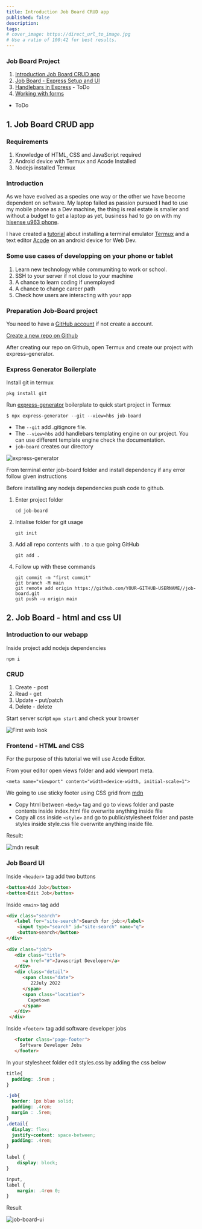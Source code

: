 ```yaml
---
title: Introduction Job Board CRUD app
published: false
description: 
tags: 
# cover_image: https://direct_url_to_image.jpg
# Use a ratio of 100:42 for best results.
---
```


### Job Board Project
1. [Introduction Job Board CRUD app](#job-board-crud-app)
2. [Job Board - Express Setup and UI](#example2)
3. [Handlebars in Express](#third-example) - ToDo
4. [Working with forms](#fourth-example)
 - ToDo

## 1. Job Board CRUD app

### Requirements

1.  Knowledge of HTML, CSS and JavaScript required
2.  Android device with Termux and Acode Installed
3.  Nodejs installed Termux

### Introduction

As we have evolved as a species one way or the other we have become dependent on software. My laptop failed as passion pursued I had to use my mobile phone as a Dev machine, the thing is real estate is smaller and without a budget to get a laptop as yet, business had to go on with my [hisense u963 phone](https://www.gsmchoice.com/en/catalogue/hisense/u963/). 

I have created a [tutorial](https://dev.to/brixmavu/setup-android-phone-for-web-dev-iae) about installing a terminal emulator [Termux](https://f-droid.org/en/packages/com.termux/) and a text editor [Acode](https://f-droid.org/packages/com.foxdebug.acode/) on an android device for Web Dev.

### Some use cases of developping on your phone or tablet

1. Learn new technology while commumiting to work or school.
2. SSH to your server if not close to your machine
3. A chance to learn coding if unemployed  
4. A chance to change career path
5. Check how users are interacting with your app

### Preparation Job-Board project

You need to have a [GitHub account](https://github.com/) if not create a account.

[Create a new repo on Github](https://docs.github.com/en/get-started/quickstart/create-a-repo) 

After creating our repo on Github, open Termux and create our project with express-generator.

### Express Generator Boilerplate

Install git in termux

`pkg install git`

Run [express-generator](https://expressjs.com/en/starter/generator.html) boilerplate to quick start project in Termux

`$ npx express-generator --git --view=hbs job-board`

- The `--git` add .gitignore file.
- The `--view=hbs` add handlebars templating engine on our project. You can use different template engine check the documentation.
- `job-board` creates our directory

![express-generator](./img/Screenshot_20220726-075716.png)

From terminal  enter job-board folder and install dependency if any error follow given instructions

Before installing any nodejs dependencies push code to github. 

1. Enter project folder

    `cd job-board`
2. Intialise folder for git usage

     `git init`
3. Add all repo contents with . to a que going GitHub

     `git add .`
4. Follow up with these commands
    ```
    git commit -m "first commit"
    git branch -M main
    git remote add origin https://github.com/YOUR-GITHUB-USERNAME//job-board.git
    git push -u origin main
    ```

## 2. Job Board - html and css UI

### Introduction to our webapp

Inside project add nodejs dependencies

`npm i`

### CRUD 

1. Create - post
2. Read - get
3. Update - put/patch
4. Delete - delete

Start server script `npm start`  and check your browser

![First web look](./img/Screenshot_20220813-055141.png)

### Frontend - HTML and CSS

For the purpose of this tutorial we will use Acode Editor.

From your editor open views folder and add viewport meta.

`<meta name="viewport" content="width=device-width, initial-scale=1">`

We going to use sticky footer using CSS grid from [mdn](https://raw.githubusercontent.com/mdn/css-examples/main/css-cookbook/sticky-footer--download.html)

- Copy html between `<body>` tag and go to views folder and paste contents inside index.html file overwrite anything inside file 
-  Copy all css inside `<style>` and go to public/stylesheet folder and paste styles inside style.css file overwrite anything inside file.

Result:

![mdn result](./img/Screenshot_20220726-154716.png)

### Job Board UI

Inside `<header>` tag add two buttons

```html
<button>Add Job</button>
<button>Edit Job</button>
```

Inside `<main>` tag add 

```html
<div class="search">
   <label for="site-search">Search for job:</label>
    <input type="search" id="site-search" name="q">
    <button>search</button>
</div>
                
<div class="job">
   <div class="title">
      <a href="#">Javascript Developer</a>
   </div> 
   <div class="detail">
      <span class="date">
         22July 2022
      </span>
      <span class="location"> 
        Capetown
      </span>
   </div>
 </div>
 ```
 
 Inside `<footer>` tag add software developer jobs
 
 ```html
    <footer class="page-footer">
      Software Developer Jobs
    </footer>
 ```
 In your stylesheet folder edit styles.css by adding the css below

```css
title{
  padding: .5rem ;
}

.job{
  border: 1px blue solid;
  padding: .4rem;
  margin : .5rem;
}
.detail{
  display: flex;
  justify-content: space-between;
  padding: .4rem;
}

label {
    display: block;
}

input,
label {
    margin: .4rem 0;
}

```

Result

![job-board-ui](./img/Screenshot_20220730-063733.png)

